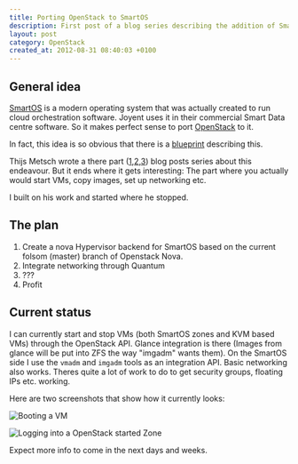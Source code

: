 ```yaml
---
title: Porting OpenStack to SmartOS
description: First post of a blog series describing the addition of SmartOS as a OpenStack hypervisor
layout: post
category: OpenStack
created_at: 2012-08-31 08:40:03 +0100
---
```


## General idea

[SmartOS](http://smartos.org) is a modern operating system that was actually created to run cloud orchestration software. Joyent uses it in their commercial Smart Data centre software. So it makes perfect sense to port [OpenStack](http://openstack.org) to it. 

In fact, this idea is so obvious that there is a [blueprint](https://blueprints.launchpad.net/nova/+spec/smartos-support) describing this.

Thijs Metsch wrote a there part ([1](http://www.nohuddleoffense.de/2012/02/12/smartstack-smartos-openstack-part-1/),[2](http://www.nohuddleoffense.de/2012/02/15/smartstack-smartos-openstack-part-2/),[3](http://www.nohuddleoffense.de/2012/02/28/smartstack-smartos-openstack-part-3/)) blog posts series about this endeavour. But it ends where it gets interesting: The part where you actually would start VMs, copy images, set up networking etc.

I built on his work and started where he stopped. 

## The plan

1.	Create a nova Hypervisor backend for SmartOS based on the current folsom (master) branch of Openstack Nova.
2. Integrate networking through Quantum
3. ???
4. Profit


## Current status

I can currently start and stop VMs (both SmartOS zones and KVM based VMs) through the OpenStack API. Glance integration is there (Images from glance will be put into ZFS the way "imgadm" wants them). On the SmartOS side I use the `vmadm` and `imgadm` tools as an integration API. Basic networking also works. Theres quite a lot of work to do to get security groups, floating IPs etc. working.

Here are two screenshots that show how it currently looks:

![Booting a VM](http://blog.hendrikvolkmer.de/assets/2012/08/31/smartos1.png)

![Logging into a OpenStack started Zone](http://blog.hendrikvolkmer.de/assets/2012/08/31/smartos2.png)

Expect more info to come in the next days and weeks.